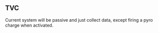 ## TVC

Current system will be passive and just collect data, except firing a pyro charge when activated.

